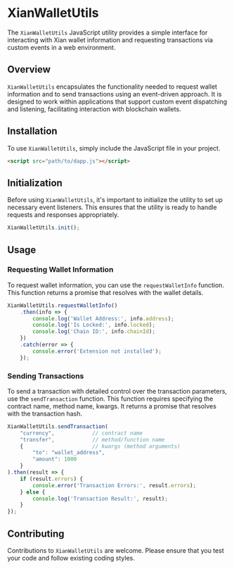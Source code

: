 # XianWalletUtils

The `XianWalletUtils` JavaScript utility provides a simple interface for interacting with Xian wallet information and requesting transactions via custom events in a web environment.

## Overview

`XianWalletUtils` encapsulates the functionality needed to request wallet information and to send transactions using an event-driven approach. It is designed to work within applications that support custom event dispatching and listening, facilitating interaction with blockchain wallets.

## Installation

To use `XianWalletUtils`, simply include the JavaScript file in your project.

```html
<script src="path/to/dapp.js"></script>
```

## Initialization

Before using `XianWalletUtils`, it's important to initialize the utility to set up necessary event listeners. This ensures that the utility is ready to handle requests and responses appropriately.

```javascript
XianWalletUtils.init();
```

## Usage

### Requesting Wallet Information

To request wallet information, you can use the `requestWalletInfo` function. This function returns a promise that resolves with the wallet details.

```javascript
XianWalletUtils.requestWalletInfo()
    .then(info => {
        console.log('Wallet Address:', info.address);
        console.log('Is Locked:', info.locked);
        console.log('Chain ID:', info.chainId);
    })
    .catch(error => {
        console.error('Extension not installed');
    });
```

### Sending Transactions

To send a transaction with detailed control over the transaction parameters, use the `sendTransaction` function. This function requires specifying the contract name, method name, kwargs. It returns a promise that resolves with the transaction hash.

```javascript
XianWalletUtils.sendTransaction(
    "currency",            // contract name
    "transfer",            // method/function name
    {                      // kwargs (method arguments)
        "to": "wallet_address",
        "amount": 1000
    }
).then(result => {
    if (result.errors) {
        console.error('Transaction Errors:', result.errors);
    } else {
        console.log('Transaction Result:', result);
    }
});
```

## Contributing

Contributions to `XianWalletUtils` are welcome. Please ensure that you test your code and follow existing coding styles.
